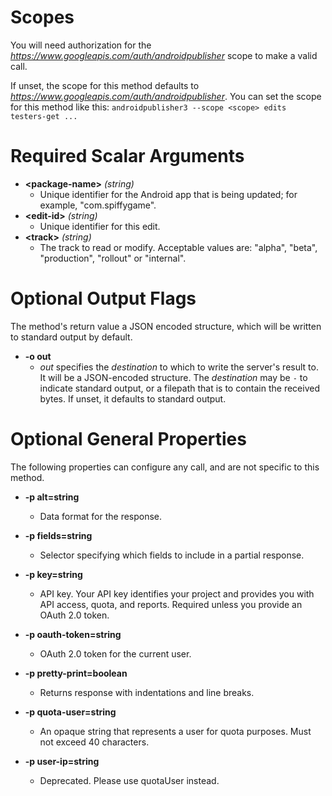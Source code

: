# Scopes

You will need authorization for the *https://www.googleapis.com/auth/androidpublisher* scope to make a valid call.

If unset, the scope for this method defaults to *https://www.googleapis.com/auth/androidpublisher*.
You can set the scope for this method like this: `androidpublisher3 --scope <scope> edits testers-get ...`
# Required Scalar Arguments
* **&lt;package-name&gt;** *(string)*
    - Unique identifier for the Android app that is being updated; for example, &#34;com.spiffygame&#34;.
* **&lt;edit-id&gt;** *(string)*
    - Unique identifier for this edit.
* **&lt;track&gt;** *(string)*
    - The track to read or modify. Acceptable values are: &#34;alpha&#34;, &#34;beta&#34;, &#34;production&#34;, &#34;rollout&#34; or &#34;internal&#34;.

# Optional Output Flags

The method's return value a JSON encoded structure, which will be written to standard output by default.

* **-o out**
    - *out* specifies the *destination* to which to write the server's result to.
      It will be a JSON-encoded structure.
      The *destination* may be `-` to indicate standard output, or a filepath that is to contain the received bytes.
      If unset, it defaults to standard output.
# Optional General Properties

The following properties can configure any call, and are not specific to this method.

* **-p alt=string**
    - Data format for the response.

* **-p fields=string**
    - Selector specifying which fields to include in a partial response.

* **-p key=string**
    - API key. Your API key identifies your project and provides you with API access, quota, and reports. Required unless you provide an OAuth 2.0 token.

* **-p oauth-token=string**
    - OAuth 2.0 token for the current user.

* **-p pretty-print=boolean**
    - Returns response with indentations and line breaks.

* **-p quota-user=string**
    - An opaque string that represents a user for quota purposes. Must not exceed 40 characters.

* **-p user-ip=string**
    - Deprecated. Please use quotaUser instead.
